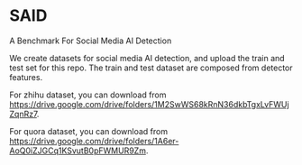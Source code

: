 # SAID
A Benchmark For Social Media AI Detection

We create datasets for social media AI detection, and upload the train and test set for this repo. The train and test dataset are composed from detector features.

For zhihu dataset, you can download from https://drive.google.com/drive/folders/1M2SwWS68kRnN36dkbTgxLvFWUjZqnRz7.

For quora dataset, you can download from https://drive.google.com/drive/folders/1A6er-AoQ0iZJGCq1KSvutB0pFWMUR9Zm.

